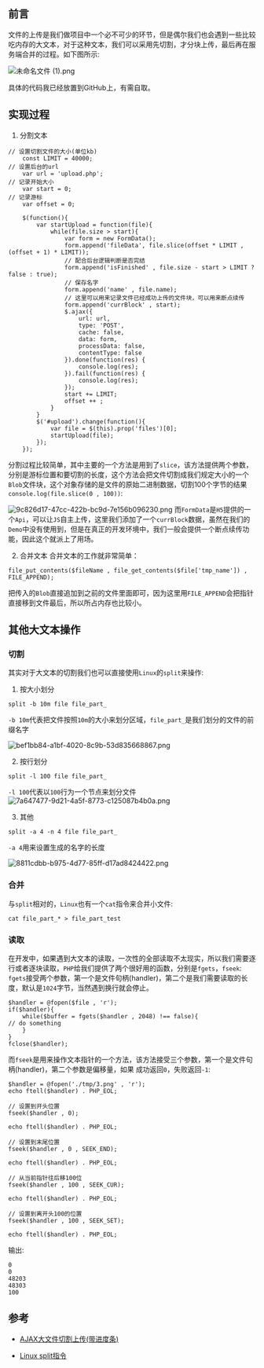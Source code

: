 ## 前言
文件的上传是我们做项目中一个必不可少的环节，但是偶尔我们也会遇到一些比较吃内存的大文本，对于这种文本，我们可以采用先切割，才分块上传，最后再在服务端合并的过程。如下图所示:

![未命名文件 (1).png][1]

具体的代码我已经放置到GitHub上，有需自取。

## 实现过程
1. 分割文本
```
// 设置切割文件的大小(单位kb)
    const LIMIT = 40000;
// 设置后台的url
    var url = 'upload.php';
// 记录开始大小
    var start = 0;
// 记录游标
    var offset = 0;

    $(function(){
        var startUpload = function(file){
            while(file.size > start){
                var form = new FormData();
                form.append('fileData', file.slice(offset * LIMIT , (offset + 1) * LIMIT));
                // 配合后台逻辑判断是否完结
                form.append('isFinished' , file.size - start > LIMIT ? false : true);
                // 保存名字
                form.append('name' , file.name);
                // 这里可以用来记录文件已经成功上传的文件块，可以用来断点续传
                form.append('currBlock' , start);
                $.ajax({
                    url: url,
                    type: 'POST',
                    cache: false,
                    data: form,
                    processData: false,
                    contentType: false
                }).done(function(res) {
                    console.log(res);
                }).fail(function(res) {
                    console.log(res);
                });
                start += LIMIT;
                offset ++ ;
            }
        }
        $('#upload').change(function(){
            var file = $(this).prop('files')[0];
            startUpload(file);
        });
    });
```
分割过程比较简单，其中主要的一个方法是用到了`slice`，该方法提供两个参数，分别是游标位置和要切割的长度，这个方法会把文件切割成我们规定大小的一个`Blob`文件块，这个对象存储的是文件的原始二进制数据，切割100个字节的结果`console.log(file.slice(0 , 100))`:

![9c826d17-47cc-422b-bc9d-7e156b096230.png][2]
而`FormData`是`H5`提供的一个`Api`，可以让`JS`自主上传，这里我们添加了一个`currBlock`数据，虽然在我们的`Demo`中没有使用到，但是在真正的开发环境中，我们一般会提供一个断点续传功能，因此这个就派上了用场。

2. 合并文本
合并文本的工作就非常简单：
```
file_put_contents($fileName , file_get_contents($file['tmp_name']) , FILE_APPEND);
```
把传入的`Blob`直接追加到之前的文件里面即可，因为这里用`FILE_APPEND`会把指针直接移到文件最后，所以所占内存也比较小。

## 其他大文本操作

### 切割
其实对于大文本的切割我们也可以直接使用`Linux`的`split`来操作:
1. 按大小划分
```
split -b 10m file file_part_
```
`-b 10m`代表把文件按照`10m`的大小来划分区域，`file_part_`是我们划分的文件的前缀名字

![bef1bb84-a1bf-4020-8c9b-53d835668867.png][3]

2. 按行划分
```
split -l 100 file file_part_
```
`-l 100`代表以`100`行为一个节点来划分文件
![7a647477-9d21-4a5f-8773-c125087b4b0a.png][4]

3. 其他
```
split -a 4 -n 4 file file_part_
```
`-a 4`用来设置生成的名字的长度

![8811cdbb-b975-4d77-85ff-d17ad8424422.png][5]

### 合并
与`split`相对的，`Linux`也有一个`cat`指令来合并小文件:
```
cat file_part_* > file_part_test
```

### 读取
在开发中，如果遇到大文本的读取，一次性的全部读取不太现实，所以我们需要逐行或者逐块读取，`PHP`给我们提供了两个很好用的函数，分别是`fgets`，`fseek`:
`fgets`接受两个参数，第一个是文件句柄(handler)，第二个是我们需要读取的长度，默认是`1024`字节，当然遇到换行就会停止。
```
$handler = @fopen($file , 'r');
if($handler){
    while($buffer = fgets($handler , 2048) !== false){
// do something
    }
}
fclose($handler);
```
而`fseek`是用来操作文本指针的一个方法，该方法接受三个参数，第一个是文件句柄(handler)，第二个参数是偏移量，如果
成功返回`0`，失败返回`-1`:
```
$handler = @fopen('./tmp/3.png' , 'r');
echo ftell($handler) . PHP_EOL;

// 设置到开头位置
fseek($handler , 0);

echo ftell($handler) . PHP_EOL;

// 设置到末尾位置
fseek($handler , 0 , SEEK_END);

echo ftell($handler) . PHP_EOL;

// 从当前指针往后移100位
fseek($handler , 100 , SEEK_CUR);

echo ftell($handler) . PHP_EOL;

// 设置到离开头100的位置
fseek($handler , 100 , SEEK_SET);

echo ftell($handler) . PHP_EOL;
```
输出:
```
0
0
48203
48303
100
```

## 参考
- [AJAX大文件切割上传(带进度条)](http://www.cnblogs.com/tlijian/p/3509215.html)
- [Linux split指令](https://blog.gtwang.org/linux/split-large-tar-into-multiple-files-of-certain-size/)


  [1]: http://www.hellonine.top/usr/uploads/2017/06/4221878456.png
  [2]: http://www.hellonine.top/usr/uploads/2017/06/518491670.png
  [3]: http://www.hellonine.top/usr/uploads/2017/06/3476542615.png
  [4]: http://www.hellonine.top/usr/uploads/2017/06/317429132.png
  [5]: http://www.hellonine.top/usr/uploads/2017/06/2902439357.png